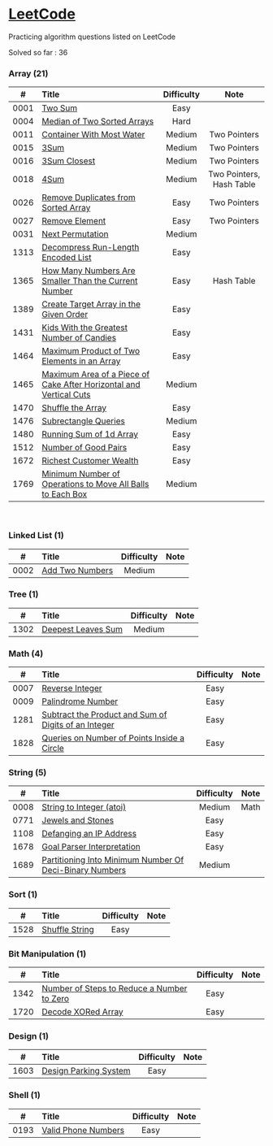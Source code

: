 # [LeetCode](https://leetcode.com/problemset/all/)

Practicing algorithm questions listed on LeetCode

Solved so far : 36		





### **Array**  (21)

|  #   | Title                                                        | Difficulty |           Note           |
| :--: | :----------------------------------------------------------- | :--------: | :----------------------: |
| 0001 | [Two Sum](https://github.com/harshil1903/leetcode/tree/main/Array/Ex_0001) |    Easy    |                          |
| 0004 | [Median of Two Sorted Arrays](https://github.com/harshil1903/leetcode/tree/main/Array/Ex_0004) |    Hard    |                          |
| 0011 | [Container With Most Water](https://github.com/harshil1903/leetcode/tree/main/Array/Ex_0011) |   Medium   |       Two Pointers       |
| 0015 | [3Sum](https://github.com/harshil1903/leetcode/tree/main/Array/Ex_0015) |   Medium   |       Two Pointers       |
| 0016 | [3Sum Closest](https://github.com/harshil1903/leetcode/tree/main/Array/Ex_0016) |   Medium   |       Two Pointers       |
| 0018 | [4Sum](https://github.com/harshil1903/leetcode/tree/main/Array/Ex_0018) |   Medium   | Two Pointers, Hash Table |
| 0026 | [Remove Duplicates from Sorted Array](https://github.com/harshil1903/leetcode/tree/main/Array/Ex_0026) |    Easy    |       Two Pointers       |
| 0027 | [Remove Element](https://github.com/harshil1903/leetcode/tree/main/Array/Ex_0027) |    Easy    |       Two Pointers       |
| 0031 | [Next Permutation](https://github.com/harshil1903/leetcode/tree/main/Array/Ex_0031) |   Medium   |                          |
| 1313 | [Decompress Run-Length Encoded List](https://github.com/harshil1903/leetcode/tree/main/Array/Ex_1313) |    Easy    |                          |
| 1365 | [How Many Numbers Are Smaller Than the Current Number](https://github.com/harshil1903/leetcode/tree/main/Array/Ex_1365) |    Easy    |        Hash Table        |
| 1389 | [Create Target Array in the Given Order](https://github.com/harshil1903/leetcode/tree/main/Array/Ex_1389) |    Easy    |                          |
| 1431 | [Kids With the Greatest Number of Candies](https://github.com/harshil1903/leetcode/tree/main/Array/Ex_1431) |    Easy    |                          |
| 1464 | [Maximum Product of Two Elements in an Array](https://github.com/harshil1903/leetcode/tree/main/Array/Ex_1464) |    Easy    |                          |
| 1465 | [Maximum Area of a Piece of Cake After Horizontal and Vertical Cuts](https://github.com/harshil1903/leetcode/tree/main/Array/Ex_1465) |   Medium   |                          |
| 1470 | [Shuffle the Array](https://github.com/harshil1903/leetcode/tree/main/Array/Ex_1470) |    Easy    |                          |
| 1476 | [Subrectangle Queries](https://github.com/harshil1903/leetcode/tree/main/Array/Ex_1476) |   Medium   |                          |
| 1480 | [Running Sum of 1d Array](https://github.com/harshil1903/leetcode/tree/main/Array/Ex_1480) |    Easy    |                          |
| 1512 | [Number of Good Pairs](https://github.com/harshil1903/leetcode/tree/main/Array/Ex_1512) |    Easy    |                          |
| 1672 | [Richest Customer Wealth](https://github.com/harshil1903/leetcode/tree/main/Array/Ex_1672) |    Easy    |                          |
| 1769 | [Minimum Number of Operations to Move All Balls to Each Box](https://github.com/harshil1903/leetcode/tree/main/Array/Ex_1769) |   Medium   |                          |

​	

### **Linked List** (1)

|  #   | Title                                                        | Difficulty | Note |
| :--: | :----------------------------------------------------------- | :--------: | :--: |
| 0002 | [Add Two Numbers](https://github.com/harshil1903/leetcode/tree/main/Linked%20List/Ex_0002) |   Medium   |      |



### **Tree** (1)

|  #   | Title                                                        | Difficulty | Note |
| :--: | :----------------------------------------------------------- | :--------: | :--: |
| 1302 | [Deepest Leaves Sum](https://github.com/harshil1903/leetcode/tree/main/Tree/Ex_1302) |   Medium   |      |



### **Math** (4)

|  #   | Title                                                        | Difficulty | Note |
| :--: | :----------------------------------------------------------- | :--------: | :--: |
| 0007 | [Reverse Integer](https://github.com/harshil1903/leetcode/tree/main/Math/Ex_0007) |    Easy    |      |
| 0009 | [Palindrome Number](https://github.com/harshil1903/leetcode/tree/main/Math/Ex_0009) |    Easy    |      |
| 1281 | [Subtract the Product and Sum of Digits of an Integer](https://github.com/harshil1903/leetcode/tree/main/Math/Ex_1281) |    Easy    |      |
| 1828 | [Queries on Number of Points Inside a Circle](https://github.com/harshil1903/leetcode/tree/main/Math/Ex_1828) |    Easy    |      |



### **String** (5)

|  #   | Title                                                        | Difficulty | Note |
| :--: | :----------------------------------------------------------- | :--------: | :--: |
| 0008 | [String to Integer (atoi)](https://github.com/harshil1903/leetcode/tree/main/String/Ex_0008) |   Medium   | Math |
| 0771 | [Jewels and Stones](https://github.com/harshil1903/leetcode/tree/main/String/Ex_0771) |    Easy    |      |
| 1108 | [Defanging an IP Address](https://github.com/harshil1903/leetcode/tree/main/String/Ex_1108) |    Easy    |      |
| 1678 | [Goal Parser Interpretation](https://github.com/harshil1903/leetcode/tree/main/String/Ex_1678) |    Easy    |      |
| 1689 | [Partitioning Into Minimum Number Of Deci-Binary Numbers](https://github.com/harshil1903/leetcode/tree/main/String/Ex_1689) |   Medium   |      |



### **Sort** (1)

|  #   | Title                                                        | Difficulty | Note |
| :--: | :----------------------------------------------------------- | :--------: | :--: |
| 1528 | [Shuffle String](https://github.com/harshil1903/leetcode/tree/main/Sort/Ex_1528) |    Easy    |      |



### **Bit Manipulation** (1)

|  #   | Title                                                        | Difficulty | Note |
| :--: | :----------------------------------------------------------- | :--------: | :--: |
| 1342 | [Number of Steps to Reduce a Number to Zero](https://github.com/harshil1903/leetcode/tree/main/Bit%20Manipulation/Ex_1342) |    Easy    |      |
| 1720 | [Decode XORed Array](https://github.com/harshil1903/leetcode/tree/main/Bit%20Manipulation/Ex_1720) |    Easy    |      |



### **Design** (1)

|  #   | Title                                                        | Difficulty | Note |
| :--: | :----------------------------------------------------------- | :--------: | :--: |
| 1603 | [Design Parking System](https://github.com/harshil1903/leetcode/tree/main/Design/Ex_1603) |    Easy    |      |



### **Shell** (1)

|  #   | Title                                                        | Difficulty | Note |
| :--: | :----------------------------------------------------------- | :--------: | :--: |
| 0193 | [Valid Phone Numbers](https://github.com/harshil1903/leetcode/tree/main/Shell/Ex_0193) |   Easy   |      |



